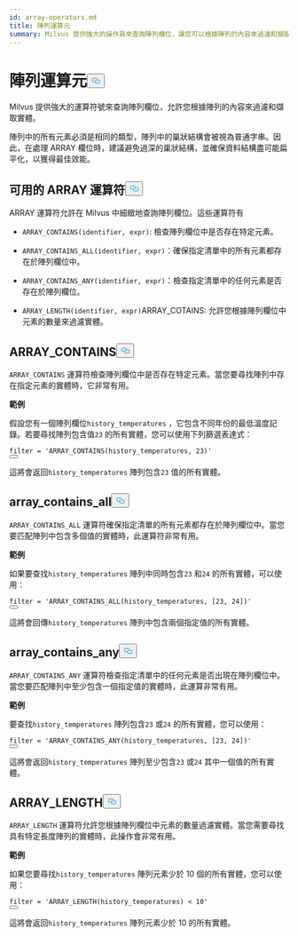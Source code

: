 ```yaml
---
id: array-operators.md
title: 陣列運算元
summary: Milvus 提供強大的操作員來查詢陣列欄位，讓您可以根據陣列的內容來過濾和擷取實體。
---
```

<h1 id="ARRAY-Operators" class="common-anchor-header">陣列運算元<button data-href="#ARRAY-Operators" class="anchor-icon" translate="no">
      <svg translate="no"
        aria-hidden="true"
        focusable="false"
        height="20"
        version="1.1"
        viewBox="0 0 16 16"
        width="16"
      >
        <path
          fill="#0092E4"
          fill-rule="evenodd"
          d="M4 9h1v1H4c-1.5 0-3-1.69-3-3.5S2.55 3 4 3h4c1.45 0 3 1.69 3 3.5 0 1.41-.91 2.72-2 3.25V8.59c.58-.45 1-1.27 1-2.09C10 5.22 8.98 4 8 4H4c-.98 0-2 1.22-2 2.5S3 9 4 9zm9-3h-1v1h1c1 0 2 1.22 2 2.5S13.98 12 13 12H9c-.98 0-2-1.22-2-2.5 0-.83.42-1.64 1-2.09V6.25c-1.09.53-2 1.84-2 3.25C6 11.31 7.55 13 9 13h4c1.45 0 3-1.69 3-3.5S14.5 6 13 6z"
        ></path>
      </svg>
    </button></h1><p>Milvus 提供強大的運算符號來查詢陣列欄位，允許您根據陣列的內容來過濾和擷取實體。</p>
<div class="alert note">
<p>陣列中的所有元素必須是相同的類型，陣列中的巢狀結構會被視為普通字串。因此，在處理 ARRAY 欄位時，建議避免過深的巢狀結構，並確保資料結構盡可能扁平化，以獲得最佳效能。</p>
</div>
<h2 id="Available-ARRAY-Operators" class="common-anchor-header">可用的 ARRAY 運算符<button data-href="#Available-ARRAY-Operators" class="anchor-icon" translate="no">
      <svg translate="no"
        aria-hidden="true"
        focusable="false"
        height="20"
        version="1.1"
        viewBox="0 0 16 16"
        width="16"
      >
        <path
          fill="#0092E4"
          fill-rule="evenodd"
          d="M4 9h1v1H4c-1.5 0-3-1.69-3-3.5S2.55 3 4 3h4c1.45 0 3 1.69 3 3.5 0 1.41-.91 2.72-2 3.25V8.59c.58-.45 1-1.27 1-2.09C10 5.22 8.98 4 8 4H4c-.98 0-2 1.22-2 2.5S3 9 4 9zm9-3h-1v1h1c1 0 2 1.22 2 2.5S13.98 12 13 12H9c-.98 0-2-1.22-2-2.5 0-.83.42-1.64 1-2.09V6.25c-1.09.53-2 1.84-2 3.25C6 11.31 7.55 13 9 13h4c1.45 0 3-1.69 3-3.5S14.5 6 13 6z"
        ></path>
      </svg>
    </button></h2><p>ARRAY 運算符允許在 Milvus 中細緻地查詢陣列欄位。這些運算符有</p>
<ul>
<li><p><code translate="no">ARRAY_CONTAINS(identifier, expr)</code>: 檢查陣列欄位中是否存在特定元素。</p></li>
<li><p><code translate="no">ARRAY_CONTAINS_ALL(identifier, expr)</code>：確保指定清單中的所有元素都存在於陣列欄位中。</p></li>
<li><p><code translate="no">ARRAY_CONTAINS_ANY(identifier, expr)</code>：檢查指定清單中的任何元素是否存在於陣列欄位。</p></li>
<li><p><code translate="no">ARRAY_LENGTH(identifier, expr)</code>ARRAY_COTAINS: 允許您根據陣列欄位中元素的數量來過濾實體。</p></li>
</ul>
<h2 id="ARRAYCONTAINS" class="common-anchor-header">ARRAY_CONTAINS<button data-href="#ARRAYCONTAINS" class="anchor-icon" translate="no">
      <svg translate="no"
        aria-hidden="true"
        focusable="false"
        height="20"
        version="1.1"
        viewBox="0 0 16 16"
        width="16"
      >
        <path
          fill="#0092E4"
          fill-rule="evenodd"
          d="M4 9h1v1H4c-1.5 0-3-1.69-3-3.5S2.55 3 4 3h4c1.45 0 3 1.69 3 3.5 0 1.41-.91 2.72-2 3.25V8.59c.58-.45 1-1.27 1-2.09C10 5.22 8.98 4 8 4H4c-.98 0-2 1.22-2 2.5S3 9 4 9zm9-3h-1v1h1c1 0 2 1.22 2 2.5S13.98 12 13 12H9c-.98 0-2-1.22-2-2.5 0-.83.42-1.64 1-2.09V6.25c-1.09.53-2 1.84-2 3.25C6 11.31 7.55 13 9 13h4c1.45 0 3-1.69 3-3.5S14.5 6 13 6z"
        ></path>
      </svg>
    </button></h2><p><code translate="no">ARRAY_CONTAINS</code> 運算符檢查陣列欄位中是否存在特定元素。當您要尋找陣列中存在指定元素的實體時，它非常有用。</p>
<p><strong>範例</strong></p>
<p>假設您有一個陣列欄位<code translate="no">history_temperatures</code> ，它包含不同年份的最低溫度記錄。若要尋找陣列包含值<code translate="no">23</code> 的所有實體，您可以使用下列篩選表達式：</p>
<pre><code translate="no" class="language-python"><span class="hljs-built_in">filter</span> = <span class="hljs-string">&#x27;ARRAY_CONTAINS(history_temperatures, 23)&#x27;</span>
<button class="copy-code-btn"></button></code></pre>
<p>這將會返回<code translate="no">history_temperatures</code> 陣列包含<code translate="no">23</code> 值的所有實體。</p>
<h2 id="ARRAYCONTAINSALL" class="common-anchor-header">array_contains_all<button data-href="#ARRAYCONTAINSALL" class="anchor-icon" translate="no">
      <svg translate="no"
        aria-hidden="true"
        focusable="false"
        height="20"
        version="1.1"
        viewBox="0 0 16 16"
        width="16"
      >
        <path
          fill="#0092E4"
          fill-rule="evenodd"
          d="M4 9h1v1H4c-1.5 0-3-1.69-3-3.5S2.55 3 4 3h4c1.45 0 3 1.69 3 3.5 0 1.41-.91 2.72-2 3.25V8.59c.58-.45 1-1.27 1-2.09C10 5.22 8.98 4 8 4H4c-.98 0-2 1.22-2 2.5S3 9 4 9zm9-3h-1v1h1c1 0 2 1.22 2 2.5S13.98 12 13 12H9c-.98 0-2-1.22-2-2.5 0-.83.42-1.64 1-2.09V6.25c-1.09.53-2 1.84-2 3.25C6 11.31 7.55 13 9 13h4c1.45 0 3-1.69 3-3.5S14.5 6 13 6z"
        ></path>
      </svg>
    </button></h2><p><code translate="no">ARRAY_CONTAINS_ALL</code> 運算符確保指定清單的所有元素都存在於陣列欄位中。當您要匹配陣列中包含多個值的實體時，此運算符非常有用。</p>
<p><strong>範例</strong></p>
<p>如果要查找<code translate="no">history_temperatures</code> 陣列中同時包含<code translate="no">23</code> 和<code translate="no">24</code> 的所有實體，可以使用：</p>
<pre><code translate="no" class="language-python"><span class="hljs-built_in">filter</span> = <span class="hljs-string">&#x27;ARRAY_CONTAINS_ALL(history_temperatures, [23, 24])&#x27;</span>
<button class="copy-code-btn"></button></code></pre>
<p>這將會回傳<code translate="no">history_temperatures</code> 陣列中包含兩個指定值的所有實體。</p>
<h2 id="ARRAYCONTAINSANY" class="common-anchor-header">array_contains_any<button data-href="#ARRAYCONTAINSANY" class="anchor-icon" translate="no">
      <svg translate="no"
        aria-hidden="true"
        focusable="false"
        height="20"
        version="1.1"
        viewBox="0 0 16 16"
        width="16"
      >
        <path
          fill="#0092E4"
          fill-rule="evenodd"
          d="M4 9h1v1H4c-1.5 0-3-1.69-3-3.5S2.55 3 4 3h4c1.45 0 3 1.69 3 3.5 0 1.41-.91 2.72-2 3.25V8.59c.58-.45 1-1.27 1-2.09C10 5.22 8.98 4 8 4H4c-.98 0-2 1.22-2 2.5S3 9 4 9zm9-3h-1v1h1c1 0 2 1.22 2 2.5S13.98 12 13 12H9c-.98 0-2-1.22-2-2.5 0-.83.42-1.64 1-2.09V6.25c-1.09.53-2 1.84-2 3.25C6 11.31 7.55 13 9 13h4c1.45 0 3-1.69 3-3.5S14.5 6 13 6z"
        ></path>
      </svg>
    </button></h2><p><code translate="no">ARRAY_CONTAINS_ANY</code> 運算符檢查指定清單中的任何元素是否出現在陣列欄位中。當您要匹配陣列中至少包含一個指定值的實體時，此運算非常有用。</p>
<p><strong>範例</strong></p>
<p>要查找<code translate="no">history_temperatures</code> 陣列包含<code translate="no">23</code> 或<code translate="no">24</code> 的所有實體，您可以使用：</p>
<pre><code translate="no" class="language-python"><span class="hljs-built_in">filter</span> = <span class="hljs-string">&#x27;ARRAY_CONTAINS_ANY(history_temperatures, [23, 24])&#x27;</span>
<button class="copy-code-btn"></button></code></pre>
<p>這將會返回<code translate="no">history_temperatures</code> 陣列至少包含<code translate="no">23</code> 或<code translate="no">24</code> 其中一個值的所有實體。</p>
<h2 id="ARRAYLENGTH" class="common-anchor-header">ARRAY_LENGTH<button data-href="#ARRAYLENGTH" class="anchor-icon" translate="no">
      <svg translate="no"
        aria-hidden="true"
        focusable="false"
        height="20"
        version="1.1"
        viewBox="0 0 16 16"
        width="16"
      >
        <path
          fill="#0092E4"
          fill-rule="evenodd"
          d="M4 9h1v1H4c-1.5 0-3-1.69-3-3.5S2.55 3 4 3h4c1.45 0 3 1.69 3 3.5 0 1.41-.91 2.72-2 3.25V8.59c.58-.45 1-1.27 1-2.09C10 5.22 8.98 4 8 4H4c-.98 0-2 1.22-2 2.5S3 9 4 9zm9-3h-1v1h1c1 0 2 1.22 2 2.5S13.98 12 13 12H9c-.98 0-2-1.22-2-2.5 0-.83.42-1.64 1-2.09V6.25c-1.09.53-2 1.84-2 3.25C6 11.31 7.55 13 9 13h4c1.45 0 3-1.69 3-3.5S14.5 6 13 6z"
        ></path>
      </svg>
    </button></h2><p><code translate="no">ARRAY_LENGTH</code> 運算符允許您根據陣列欄位中元素的數量過濾實體。當您需要尋找具有特定長度陣列的實體時，此操作會非常有用。</p>
<p><strong>範例</strong></p>
<p>如果您要尋找<code translate="no">history_temperatures</code> 陣列元素少於 10 個的所有實體，您可以使用：</p>
<pre><code translate="no" class="language-python"><span class="hljs-built_in">filter</span> = <span class="hljs-string">&#x27;ARRAY_LENGTH(history_temperatures) &lt; 10&#x27;</span>
<button class="copy-code-btn"></button></code></pre>
<p>這將會返回<code translate="no">history_temperatures</code> 陣列元素少於 10 的所有實體。</p>
